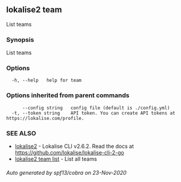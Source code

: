 ## lokalise2 team

List teams

### Synopsis

List teams

### Options

```
  -h, --help   help for team
```

### Options inherited from parent commands

```
      --config string   config file (default is ./config.yml)
  -t, --token string    API token. You can create API tokens at https://lokalise.com/profile.
```

### SEE ALSO

* [lokalise2](lokalise2.md)	 - Lokalise CLI v2.6.2. Read the docs at https://github.com/lokalise/lokalise-cli-2-go
* [lokalise2 team list](lokalise2_team_list.md)	 - List all teams

###### Auto generated by spf13/cobra on 23-Nov-2020
